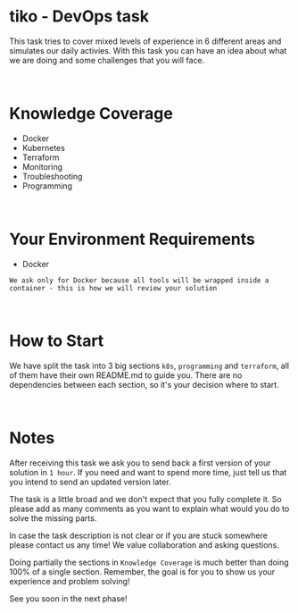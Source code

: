 # tiko - DevOps task

This task tries to cover mixed levels of experience in 6 different areas and simulates our daily activies.
With this task you can have an idea about what we are doing and some challenges that you will face.

&nbsp;
# Knowledge Coverage
- Docker
- Kubernetes
- Terraform
- Monitoring
- Troubleshooting
- Programming

&nbsp;
# Your Environment Requirements
- Docker
```
We ask only for Docker because all tools will be wrapped inside a container - this is how we will review your solution
```

&nbsp;
# How to Start
We have split the task into 3 big sections `k8s`, `programming` and `terraform`, all of them have their own README&#46;md to guide you. There are no dependencies between each section, so it's your decision where to start.


&nbsp;
# Notes

After receiving this task we ask you to send back a first version of your solution in `1 hour`. If you need and want to spend more time, just tell us that you intend to send an updated version later.

The task is a little broad and we don't expect that you fully complete it. So please add as many comments as you want 
to explain what would you do to solve the missing parts.

In case the task description is not clear or if you are stuck somewhere please
contact us any time! We value collaboration and asking questions.

Doing partially the sections in `Knowledge Coverage` is much better than doing 100% of a single section.
Remember, the goal is for you to show us your experience and problem solving!

See you soon in the next phase!
